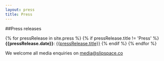 ```yaml
---
layout: press
title: Press
---
```


##Press releases

{% for pressRelease in site.press %}
{% if pressRelease.title != 'Press' %}
**{{pressRelease.date}}**: <a href="{{pressRelease.permalink}}">{{pressRelease.title}}</a>
{% endif %}
{% endfor %}

We welcome all media enquiries on <a href="mailto:media@slipspace.co">media@slipspace.co</a>